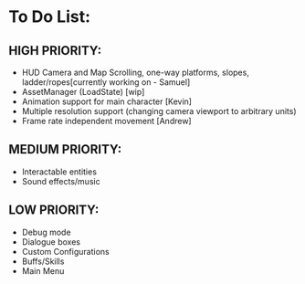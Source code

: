 # To Do List: #

## HIGH PRIORITY: ##
* HUD Camera and Map Scrolling, one-way platforms, slopes, ladder/ropes[currently working on - Samuel]
* AssetManager (LoadState) [wip]
* Animation support for main character [Kevin]
* Multiple resolution support (changing camera viewport to arbitrary units)
* Frame rate independent movement [Andrew]

## MEDIUM PRIORITY: ##
* Interactable entities
* Sound effects/music

## LOW PRIORITY: ##
* Debug mode
* Dialogue boxes
* Custom Configurations
* Buffs/Skills
* Main Menu